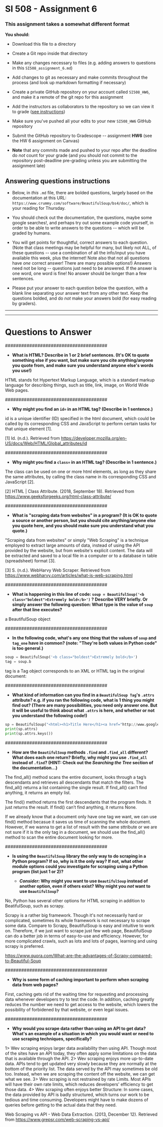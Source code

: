 # SI 508 - Assignment 6

### This assignment takes a somewhat different format

**You should:**

* Download this file to a directory 
* Create a Git repo inside that directory
* Make any changes necessary to files (e.g. adding answers to questions in this `SI508_assignment_6.md`)
* Add changes to git as necessary and make commits throughout the process (and look up markdown formatting if necessary)
* Create a private GitHub repository on your account called `SI508_HW6`, and make it a remote of the git repo for this assignment
* Add the instructors as collaborators to the repository so we can view it to grade ([see instructions](linktba.com))
* Make sure you've pushed all your edits to your new `SI508_HW6` GitHub repository
* Submit the GitHub repository to Gradescope -- assignment **HW6** (see the HW 6 assignment on Canvas)

* **Note** that any commits made and pushed to your repo after the deadline do *not* count for your grade (and you should not commit to the repository post-deadline pre-grading unless you are submitting the assignment late)

## Answering questions instructions

- Below, in *this* `.md` file, there are bolded questions, largely based on the documentation at this URL: `https://www.crummy.com/software/BeautifulSoup/bs4/doc/`, which is your reading for Thursday. 

* You should check out the documentation, the questions, maybe some google searches!, and perhaps try out some example code yourself, in order to be able to write answers to the questions -- which will be graded by humans. 

- You will get points for thoughtful, correct answers to each question. (Note that class meetings may be helpful for many, but likely not ALL, of these questions -- use a combination of all the info/input you have available this week, plus the internet! Note also that not all questions have *one* correct answer! There are many possible options!) Answers need not be long -- questions just need to be answered. If the answer is one word, one word is fine! No answer should be longer than a few sentences.

- Please put your answer to each question below the question, with a blank line separating your answer text from any other text. Keep the questions bolded, and do *not* make your answers bold (for easy reading by graders).

---
---

# Questions to Answer

######################################
* **What is HTML? Describe in 1 or 2 brief sentences. (It's OK to quote something else if you want, but make sure you cite anything/anyone you quote from, and make sure you understand anyone else's words you use!)**

HTML stands fot Hypertext Markup Language, which is a standard markup language for describing things, such as title, link, image, on World Wide Web pages.


######################################
* **Why might you find an `id=` in an HTML tag? (Describe in 1 sentence.)**

id is a unique identifier (ID) specified in the html document, which could be called by its corresponding CSS and JavaScript to perform certain tasks for that unique element [1].

[1] Id. (n.d.). Retrieved from https://developer.mozilla.org/en-US/docs/Web/HTML/Global_attributes/id


######################################
* **Why might you find a `class=` in an HTML tag? (Describe in 1 sentence.)**

The class can be used on one or more html elements, as long as they share the same attributes, by calling the class name in its corresponding CSS and JavaScript [2].

[2] HTML | Class Attribute. (2018, September 18). Retrieved from https://www.geeksforgeeks.org/html-class-attribute/


######################################
* **What is "scraping data from websites" in a program? (It is OK to quote a source or another person, but you should cite anything/anyone else you quote here, and you should make sure you understand what you quote.)**

"Scraping data from websites" or simply "Web Scraping" is a technique employed to extract large amounts of data, instead of using the API provided by the website, but from website's explicit content. The data will be extracted and saved to a local file in a computer or to a database in table (spreadsheet) format [3]. 

[3] S. (n.d.). WebHarvy Web Scraper. Retrieved from https://www.webharvy.com/articles/what-is-web-scraping.html


######################################
* **What is happening in this line of code: `soup = BeautifulSoup('<b class="boldest">Extremely bold</b>')` ? Describe VERY briefly. Or simply answer the following question: What type is the value of `soup` after that line executes?**

a BeautifulSoup object


######################################
* **In the following code, what's any one thing that the values of `soup` and `tag_one` have in common? (note: "They're both values in Python code" is too general.)**

```py
soup = BeautifulSoup('<b class="boldest">Extremely bold</b>')
tag = soup.b
```

tag is a Tag object corresponds to an XML or HTML tag in the original document:


######################################
* **What kind of information can you find in a `BeautifulSoup Tag`'s `.attrs` attribute? e.g. if you ran the following code, what is 1 thing you might find out? (There are many possibilities, you need only answer one. But it will be useful to think about what `.attrs` is here, and whether or not you understand the following code!)** 

```py
sp = BeautifulSoup("<html><h1>Title Here</h1><a href="http://www.google.com">Link to Google...</a></html>")
print(sp.attrs)
print(sp.attrs.keys())
```


######################################
* **How are the `BeautifulSoup` methods `.find` and `.find_all` different? What does each one return? Briefly, why might you use `.find_all` instead of `.find`? (HINT: Check out the *Searching the Tree* section of the documentation...)**

The find_all() method scans the entire document, looks through a tag’s descendants and retrieves all descendants that match the filters. The find_all() returns a list containing the single result. If find_all() can’t find anything, it returns an empty list.

The find() method returns the first descendants that the program finds. It just returns the result. If find() can’t find anything, it returns None. 

If we already know that a document only have one tag we want, we can use find() method becasue it saves us time of scanning the whole document. However, if we wanna to get a list of result with the same sttribute or we are not sure if it is the only tag in a document, we should use the find_all() method to scan the entire document looking for more.



######################################
* **Is using the `BeautifulSoup` library the only way to do scraping in a Python program? If so, why is it the only way? If not, what other module options could you investigate for scraping using a Python program (list just 1 or 2)?**

	* ***Consider:* Why might you want to use `BeautifulSoup` instead of another option, even if others exist? Why might you *not* want to use `BeautifulSoup`?**


No, Python has several other options for HTML scraping in addition to BeatifulSoup, such as scrapy.

Scrapy is a rather big framework. Though it's not necessarily hard or complicated, sometimes its whole framework is not necessary to scrape some data. Compare to Scrapy, BeautifulSoup is easy and intuitive to work on. Therefore, if we just want to scrape just few web page, BeautifulSoup can do a better job in terms of easy-to-use and efficiency. However, for more complicated crawls, such as lots and lots of pages, learning and using scrapy is preferred.

https://www.quora.com/What-are-the-advantages-of-Scrapy-compared-to-Beautiful-Soup


######################################
* **Why is some form of caching important to perform when scraping data from web pages?**

First, caching gets rid of the waiting time for requesting and processing data whenever developers try to test the code. In addition, caching greatly reduces the number we need to get access to the website, which lowers the possibility of forbidened by that website, or even legal issues.


######################################
* **Why would you scrape data rather than using an API to get data? What's an example of a situation in which you would want or need to use scraping techniques, specifically?**

1> Wev scraping enjoys larger data availability then using API. Though most of the sites have an API today, they often apply some limitations on the data that is available through the API.
2> Wev scraping enjoys more up-to-date data. APIs tend to get updated very slowly because they are normally at the bottom of the priority list. The data served by the API may sometimes be old too. Instead, when we are scraping the content off the website, we can get what we see.
3> Wev scraping is not restrained by rate Limits. Most APIs will have their own rate limits, which reduces developers' efficiency to get those data.
4> Wev scraping often enjoys better Structure: In some cases, the data provided by API is badly structured, which turns our work to be tedious and time consuming. Developers might have to make dozens of queries before getting to the actual data that they need.

Web Scraping vs API - Web Data Extraction. (2013, December 12). Retrieved from https://www.grepsr.com/web-scraping-vs-api/
